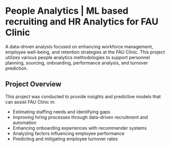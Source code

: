 # People Analytics | ML based recruiting and HR Analytics for FAU Clinic

A data-driven analysis focused on enhancing workforce management, employee well-being, and retention strategies at the FAU Clinic. This project utilizes various people analytics methodologies to support personnel planning, sourcing, onboarding, performance analysis, and turnover prediction.

## Project Overview

This project was conducted to provide insights and predictive models that can assist FAU Clinic in:
- Estimating staffing needs and identifying gaps
- Improving hiring processes through data-driven recruitment and automation
- Enhancing onboarding experiences with recommender systems
- Analyzing factors influencing employee performance
- Predicting and mitigating employee turnover rates


